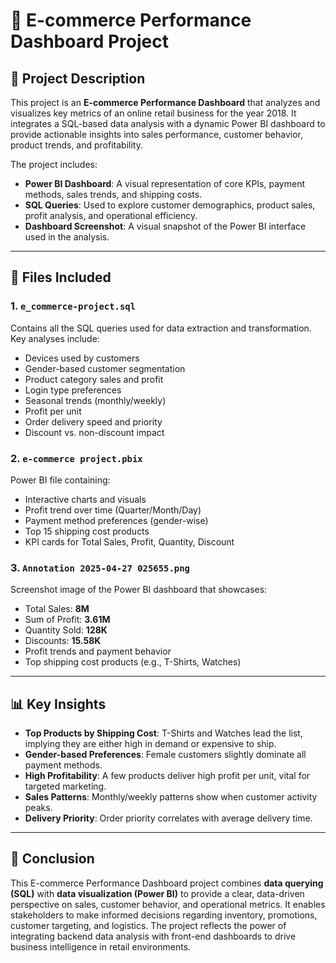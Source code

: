 
# 🛒 E-commerce Performance Dashboard Project

## 📄 Project Description

This project is an **E-commerce Performance Dashboard** that analyzes and visualizes key metrics of an online retail business for the year 2018. It integrates a SQL-based data analysis with a dynamic Power BI dashboard to provide actionable insights into sales performance, customer behavior, product trends, and profitability.

The project includes:
- **Power BI Dashboard**: A visual representation of core KPIs, payment methods, sales trends, and shipping costs.
- **SQL Queries**: Used to explore customer demographics, product sales, profit analysis, and operational efficiency.
- **Dashboard Screenshot**: A visual snapshot of the Power BI interface used in the analysis.

---

## 📁 Files Included

### 1. `e_commerce-project.sql`
Contains all the SQL queries used for data extraction and transformation. Key analyses include:
- Devices used by customers
- Gender-based customer segmentation
- Product category sales and profit
- Login type preferences
- Seasonal trends (monthly/weekly)
- Profit per unit
- Order delivery speed and priority
- Discount vs. non-discount impact

### 2. `e-commerce project.pbix`
Power BI file containing:
- Interactive charts and visuals
- Profit trend over time (Quarter/Month/Day)
- Payment method preferences (gender-wise)
- Top 15 shipping cost products
- KPI cards for Total Sales, Profit, Quantity, Discount

### 3. `Annotation 2025-04-27 025655.png`
Screenshot image of the Power BI dashboard that showcases:
- Total Sales: **8M**
- Sum of Profit: **3.61M**
- Quantity Sold: **128K**
- Discounts: **15.58K**
- Profit trends and payment behavior
- Top shipping cost products (e.g., T-Shirts, Watches)

---

## 📊 Key Insights

- **Top Products by Shipping Cost**: T-Shirts and Watches lead the list, implying they are either high in demand or expensive to ship.
- **Gender-based Preferences**: Female customers slightly dominate all payment methods.
- **High Profitability**: A few products deliver high profit per unit, vital for targeted marketing.
- **Sales Patterns**: Monthly/weekly patterns show when customer activity peaks.
- **Delivery Priority**: Order priority correlates with average delivery time.

---

## 📌 Conclusion

This E-commerce Performance Dashboard project combines **data querying (SQL)** with **data visualization (Power BI)** to provide a clear, data-driven perspective on sales, customer behavior, and operational metrics. It enables stakeholders to make informed decisions regarding inventory, promotions, customer targeting, and logistics. The project reflects the power of integrating backend data analysis with front-end dashboards to drive business intelligence in retail environments.

